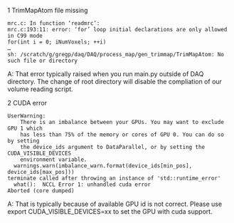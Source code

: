 1 TrimMapAtom file missing
```
mrc.c: In function ‘readmrc’:
mrc.c:193:11: error: ‘for’ loop initial declarations are only allowed in C99 mode
for(int i = 0; iNumVoxels; ++i)
…
sh: /scratch/g/gregp/daq/DAQ/process_map/gen_trimmap/TrimMapAtom: No such file or directory
```
A: That error typically raised when you run main.py outside of DAQ directory. The change of root directory will disable the compliation of our volume reading script.

2 CUDA error
```
UserWarning: 
    There is an imbalance between your GPUs. You may want to exclude GPU 1 which
    has less than 75% of the memory or cores of GPU 0. You can do so by setting
    the device_ids argument to DataParallel, or by setting the CUDA_VISIBLE_DEVICES
    environment variable.
  warnings.warn(imbalance_warn.format(device_ids[min_pos], device_ids[max_pos]))
terminate called after throwing an instance of 'std::runtime_error'
  what():  NCCL Error 1: unhandled cuda error
Aborted (core dumped)
```
A: That is typically because of available GPU id is not correct. Please use export CUDA_VISIBLE_DEVICES=xx to set the GPU with cuda support.
